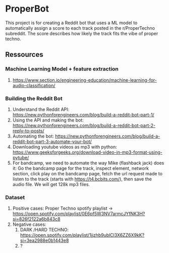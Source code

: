 # ProperBot

This project is for creating a Reddit bot that uses a ML model to automatically assign a score to each track posted in the r/ProperTechno subreddit. The score describes how likely the track fits the vibe of proper techno.
## Ressources

### Machine Learning Model + feature extraction
1. https://www.section.io/engineering-education/machine-learning-for-audio-classification/

### Building the Reddit Bot 
1. Understand the Reddit API: https://new.pythonforengineers.com/blog/build-a-reddit-bot-part-1/
2. Using the API and making the bot: https://new.pythonforengineers.com/blog/build-a-reddit-bot-part-2-reply-to-posts/
3. Automating the bot: https://new.pythonforengineers.com/blog/build-a-reddit-bot-part-3-automate-your-bot/
4. Downloading youtube videos as mp3 with python: https://www.geeksforgeeks.org/download-video-in-mp3-format-using-pytube/
5. For bandcamp, we need to automate the way Mike (flashback jack) does it: Go the bandcamp page for the track, inspect element, network section, click play on the bandcamp page, fetch the url request made to listen to the track (starts with https://t4.bcbits.com/), then save the audio file. We will get 128k mp3 files.

### Dataset

1. Positive cases: Proper Techno spotify playlist -> https://open.spotify.com/playlist/0E6pf5W3NV7armcJYfNK3H?si=826f2122a6b843c8
2. Negative cases: 
    1. DARK /HARD TECHNO: https://open.spotify.com/playlist/1jjzhb9ublCl3X6ZZ6X9kK?si=3ea2988e0b1443e8
    2. ?
